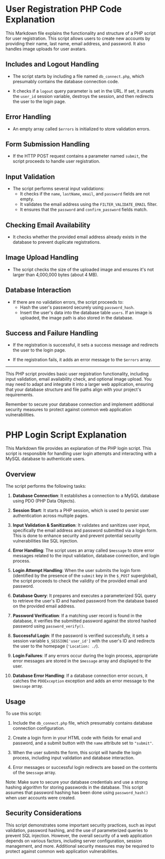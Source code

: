 # User Registration PHP Code Explanation

This Markdown file explains the functionality and structure of a PHP script for user registration. This script allows users to create new accounts by providing their name, last name, email address, and password. It also handles image uploads for user avatars.

## Includes and Logout Handling

- The script starts by including a file named `db_connect.php`, which presumably contains the database connection code.

- It checks if a `logout` query parameter is set in the URL. If set, it unsets the `user_id` session variable, destroys the session, and then redirects the user to the login page.

## Error Handling

- An empty array called `$errors` is initialized to store validation errors.

## Form Submission Handling

- If the HTTP POST request contains a parameter named `submit`, the script proceeds to handle user registration.

## Input Validation

- The script performs several input validations:
  - It checks if the `name`, `lastName`, `email`, and `password` fields are not empty.
  - It validates the email address using the `FILTER_VALIDATE_EMAIL` filter.
  - It ensures that the `password` and `confirm_password` fields match.

## Checking Email Availability

- It checks whether the provided email address already exists in the database to prevent duplicate registrations.

## Image Upload Handling

- The script checks the size of the uploaded image and ensures it's not larger than 4,000,000 bytes (about 4 MB).

## Database Interaction

- If there are no validation errors, the script proceeds to:
  - Hash the user's password securely using `password_hash`.
  - Insert the user's data into the database table `users`. If an image is uploaded, the image path is also stored in the database.

## Success and Failure Handling

- If the registration is successful, it sets a success message and redirects the user to the login page.

- If the registration fails, it adds an error message to the `$errors` array.

---

This PHP script provides basic user registration functionality, including input validation, email availability check, and optional image upload. You may need to adapt and integrate it into a larger web application, ensuring that your database structure and file paths align with your project's requirements.

Remember to secure your database connection and implement additional security measures to protect against common web application vulnerabilities.

# PHP Login Script Explanation

This Markdown file provides an explanation of the PHP login script. This script is responsible for handling user login attempts and interacting with a MySQL database to authenticate users.

## Overview

The script performs the following tasks:

1. **Database Connection**: It establishes a connection to a MySQL database using PDO (PHP Data Objects).

2. **Session Start**: It starts a PHP session, which is used to persist user authentication across multiple pages.

3. **Input Validation & Sanitization**: It validates and sanitizes user input, specifically the email address and password submitted via a login form. This is done to enhance security and prevent potential security vulnerabilities like SQL injection.

4. **Error Handling**: The script uses an array called `$message` to store error messages related to the input validation, database connection, and login process.

5. **Login Attempt Handling**: When the user submits the login form (identified by the presence of the `submit` key in the `$_POST` superglobal), the script proceeds to check the validity of the provided email and password.

6. **Database Query**: It prepares and executes a parameterized SQL query to retrieve the user's ID and hashed password from the database based on the provided email address.

7. **Password Verification**: If a matching user record is found in the database, it verifies the submitted password against the stored hashed password using `password_verify()`.

8. **Successful Login**: If the password is verified successfully, it sets a session variable `$_SESSION['user_id']` with the user's ID and redirects the user to the homepage (`'Location: ./`).

9. **Login Failures**: If any errors occur during the login process, appropriate error messages are stored in the `$message` array and displayed to the user.

10. **Database Error Handling**: If a database connection error occurs, it catches the `PDOException` exception and adds an error message to the `$message` array.

## Usage

To use this script:

1. Include the `db_connect.php` file, which presumably contains database connection configuration.

2. Create a login form in your HTML code with fields for email and password, and a submit button with the `name` attribute set to `"submit"`.

3. When the user submits the form, this script will handle the login process, including input validation and database interaction.

4. Error messages or successful login redirects are based on the contents of the `$message` array.

Note: Make sure to secure your database credentials and use a strong hashing algorithm for storing passwords in the database. This script assumes that password hashing has been done using `password_hash()` when user accounts were created.

## Security Considerations

This script demonstrates some important security practices, such as input validation, password hashing, and the use of parameterized queries to prevent SQL injection. However, the overall security of a web application depends on various factors, including server configuration, session management, and more. Additional security measures may be required to protect against common web application vulnerabilities.
